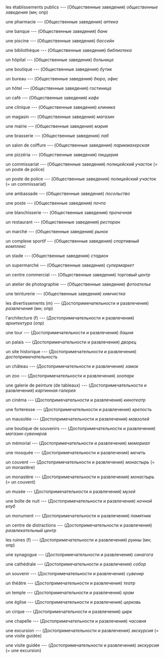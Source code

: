 les établissements publics --- (Общественные заведения)
*общественные заведения*
(мн; опр)



une pharmacie --- (Общественные заведения)
*аптека*



une banque --- (Общественные заведения)
*банк*



une piscine --- (Общественные заведения)
*бассейн*



une bibliothèque --- (Общественные заведения)
*библиотека*



un hôpital --- (Общественные заведения)
*больница*



une boutique --- (Общественные заведения)
*бутик*



un bureau --- (Общественные заведения)
*бюро, офис*



un hôtel --- (Общественные заведения)
*гостиница*



un café --- (Общественные заведения)
*кафе*



une clinique --- (Общественные заведения)
*клиника*



un magasin --- (Общественные заведения)
*магазин*



une mairie --- (Общественные заведения)
*мэрия*



une brasserie --- (Общественные заведения)
*паб*



un salon de coiffure --- (Общественные заведения)
*парикмахерская*



une pizzéria --- (Общественные заведения)
*пиццерия*



un commissariat --- (Общественные заведения)
*полицейский участок*
(= un poste de police)



un poste de police --- (Общественные заведения)
*полицейский участок*
(= un commissariat)



une ambassade --- (Общественные заведения)
*посольство*



une poste --- (Общественные заведения)
*почта*



une blanchisserie --- (Общественные заведения)
*прачечная*



un restaurant --- (Общественные заведения)
*ресторан*



un marché --- (Общественные заведения)
*рынок*



un complexe sportif --- (Общественные заведения)
*спортивный комплекс*



un stade --- (Общественные заведения)
*стадион*



un supermarché --- (Общественные заведения)
*супермаркет*



un centre commercial --- (Общественные заведения)
*торговый центр*



un atelier de photographie --- (Общественные заведения)
*фотоателье*



une teinturerie --- (Общественные заведения)
*химчистка*



les divertissements (m) --- (Достопримечательности и развлечения)
*развлечения*
(мн; опр)



l'architecture (f) --- (Достопримечательности и развлечения)
*архитектура*
(опр)



une tour --- (Достопримечательности и развлечения)
*башня*



un palais --- (Достопримечательности и развлечения)
*дворец*



un site historique --- (Достопримечательности и развлечения)
*достопримечательность*



un château --- (Достопримечательности и развлечения)
*замок*



un zoo --- (Достопримечательности и развлечения)
*зоопарк*



une galerie de peinture (de tableaux) --- (Достопримечательности и развлечения)
*картинная галерея*



un cinéma --- (Достопримечательности и развлечения)
*кинотеатр*



une forteresse --- (Достопримечательности и развлечения)
*крепость*



un mausolée --- (Достопримечательности и развлечения)
*мавзолей*



une boutique de souvenirs --- (Достопримечательности и развлечения)
*магазин сувениров*



un mémorial --- (Достопримечательности и развлечения)
*мемориал*



une mosquée --- (Достопримечательности и развлечения)
*мечеть*



un couvent --- (Достопримечательности и развлечения)
*монастырь*
(= un monastère)



un monastère --- (Достопримечательности и развлечения)
*монастырь*
(= un couvent)



un musée --- (Достопримечательности и развлечения)
*музей*



une boîte de nuit --- (Достопримечательности и развлечения)
*ночной клуб*



un monument --- (Достопримечательности и развлечения)
*памятник*



un centre de distractions --- (Достопримечательности и развлечения)
*развлекательный центр*



les ruines (f) --- (Достопримечательности и развлечения)
*руины*
(мн; опр)



une synagogue --- (Достопримечательности и развлечения)
*синагога*



une cathédrale --- (Достопримечательности и развлечения)
*собор*



un souvenir --- (Достопримечательности и развлечения)
*сувенир*



un théâtre --- (Достопримечательности и развлечения)
*театр*



un temple --- (Достопримечательности и развлечения)
*храм*



une église --- (Достопримечательности и развлечения)
*церковь*



un cirque --- (Достопримечательности и развлечения)
*цирк*



une chapelle --- (Достопримечательности и развлечения)
*часовня*



une excursion --- (Достопримечательности и развлечения)
*экскурсия*
(= une visite guidée)



une visite guidée --- (Достопримечательности и развлечения)
*экскурсия*
(= une excursion)
